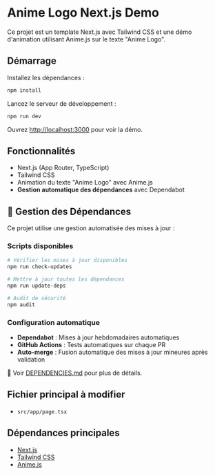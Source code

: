 # Anime Logo Next.js Demo

Ce projet est un template Next.js avec Tailwind CSS et une démo d'animation utilisant Anime.js sur le texte "Anime Logo".

## Démarrage

Installez les dépendances :

```bash
npm install
```

Lancez le serveur de développement :

```bash
npm run dev
```

Ouvrez [http://localhost:3000](http://localhost:3000) pour voir la démo.

## Fonctionnalités

- Next.js (App Router, TypeScript)
- Tailwind CSS
- Animation du texte "Anime Logo" avec Anime.js
- **Gestion automatique des dépendances** avec Dependabot

## 🔄 Gestion des Dépendances

Ce projet utilise une gestion automatisée des mises à jour :

### Scripts disponibles
```bash
# Vérifier les mises à jour disponibles
npm run check-updates

# Mettre à jour toutes les dépendances
npm run update-deps

# Audit de sécurité
npm audit
```

### Configuration automatique
- **Dependabot** : Mises à jour hebdomadaires automatiques
- **GitHub Actions** : Tests automatiques sur chaque PR
- **Auto-merge** : Fusion automatique des mises à jour mineures après validation

📖 Voir [DEPENDENCIES.md](./DEPENDENCIES.md) pour plus de détails.

## Fichier principal à modifier

- `src/app/page.tsx`

## Dépendances principales

- [Next.js](https://nextjs.org)
- [Tailwind CSS](https://tailwindcss.com)
- [Anime.js](https://animejs.com)
